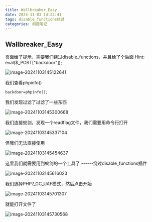 ```yaml
---
title: Wallbreaker_Easy
date: 2024-11-03 14:22:41
tags: disable_functions绕过
categories: 刷题笔记
---
```


## Wallbreaker_Easy

页面给了提示，需要我们绕过disable_functions，并且给了个后面 Hint: eval($_POST["backdoor"]);

![image-20241103145122641](https://insey.oss-cn-shenzhen.aliyuncs.com/kin/202411031451739.png)

我们查看phpinfo()

```
backdoor=phpinfo();
```

我们发现过滤了过滤了一些东西

![image-20241103145300668](https://insey.oss-cn-shenzhen.aliyuncs.com/kin/202411031453706.png)

我们连接蚁剑，发现一个readflag文件，我们需要用命令行打开

![image-20241103145337104](https://insey.oss-cn-shenzhen.aliyuncs.com/kin/202411031453150.png)

但我们无法直接使用

![image-20241103145454637](https://insey.oss-cn-shenzhen.aliyuncs.com/kin/202411031454670.png)

这里我们就需要用到蚁剑的一个工具了 ------绕过disable_functions插件

![image-20241103145616023](https://insey.oss-cn-shenzhen.aliyuncs.com/kin/202411031456075.png)

我们选择PHP7_GC_UAF模式，然后点击开始

![image-20241103145701307](https://insey.oss-cn-shenzhen.aliyuncs.com/kin/202411031457348.png)

就能打开文件了

![image-20241103145730568](https://insey.oss-cn-shenzhen.aliyuncs.com/kin/202411031457594.png)
